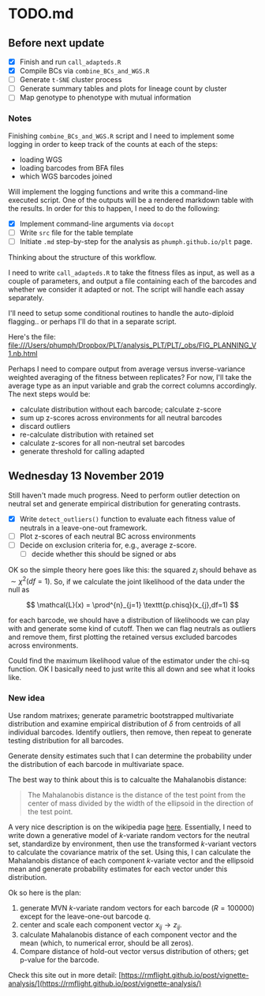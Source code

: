 # TODO.md

## Before next update

- [x] Finish and run `call_adapteds.R`
- [x] Compile BCs via `combine_BCs_and_WGS.R`
- [ ] Generate `t-SNE` cluster process
- [ ] Generate summary tables and plots for lineage count by cluster
- [ ] Map genotype to phenotype with mutual information

### Notes

Finishing `combine_BCs_and_WGS.R` script and I need to implement some logging in order to keep track of the counts at each of the steps:

* loading WGS
* loading barcodes from BFA files
* which WGS barcodes joined

Will implement the logging functions and write this a command-line executed script. One of the outputs will be a rendered markdown table with the results. In order for this to happen, I need to do the following:

- [x] Implement command-line arguments via `docopt`
- [ ] Write `src` file for the table template
- [ ] Initiate `.md` step-by-step for the analysis as `phumph.github.io/plt` page.

Thinking about the structure of this workflow.

I need to write `call_adapteds.R` to take the fitness files as input, as well as a couple of parameters, and output a file containing each of the barcodes and whether we consider it adapted or not. The script will handle each assay separately.

I'll need to setup some conditional routines to handle the auto-diploid flagging.. or perhaps I'll do that in a separate script.

Here's the file: [file:///Users/phumph/Dropbox/PLT/analysis_PLT/PLT/_obs/FIG_PLANNING_V1.nb.html](file:///Users/phumph/Dropbox/PLT/analysis_PLT/PLT/_obs/FIG_PLANNING_V1.nb.html)

Perhaps I need to compare output from average versus inverse-variance weighted averaging of the fitness between replicates? For now, I'll take the average type as an input variable and grab the correct columns accordingly. The next steps would be:

* calculate distribution without each barcode; calculate z-score
* sum up z-scores across environments for all neutral barcodes
* discard outliers
* re-calculate distribution with retained set
* calculate z-scores for all non-neutral set barcodes
* generate threshold for calling adapted

## Wednesday 13 November 2019

Still haven't made much progress. Need to perform outlier detection on neutral set and generate empirical distribution for generating contrasts.

- [x] Write `detect_outliers()` function to evaluate each fitness value of neutrals in a leave-one-out framework.
- [ ] Plot z-scores of each neutral BC across environments
- [ ] Decide on exclusion criteria for, e.g., average z-score.
  - [ ] decide whether this should be signed or abs

OK so the simple theory here goes like this: the squared $z_i$ should behave as $\sim \chi^2(df = 1)$. So, if we calculate the joint likelihood of the data under the null as

$$
\mathcal{L}(x) = \prod^{n}_{j=1} \texttt{p.chisq}(x_{j},df=1)
$$

for each barcode, we should have a distribution of likelihoods we can play with and generate some kind of cutoff. Then we can flag neutrals as outliers and remove them, first plotting the retained versus excluded barcodes across environments.

Could find the maximum likelihood value of the estimator under the chi-sq function. OK I basically need to just write this all down and see what it looks like.

### New idea

Use random matrixes; generate parametric bootstrapped multivariate distribution and examine empirical distribution of $\delta$ from centroids of all individual barcodes. Identify outliers, then remove, then repeat to generate testing distribution for all barcodes.

Generate density estimates such that I can determine the probability under the distribution of each barcode in multivariate space.

The best way to think about this is to calcualte the Mahalanobis distance:
> The Mahalanobis distance is the distance of the test point from the center of mass divided by the width of the ellipsoid in the direction of the test point.

A very nice description is on the wikipedia page [here](https://en.wikipedia.org/wiki/Mahalanobis_distance). Essentially, I need to write down a generative model of $k$-variate random vectors for the neutral set, standardize by environment, then use the transformed $k$-variant vectors to calculate the covariance matrix of the set. Using this, I can calculate the Mahalanobis distance of each component $k$-variate vector and the ellipsoid mean and generate probability estimates for each vector under this distribution.

Ok so here is the plan:

1. generate MVN $k$-variate random vectors for each barcode ($R=100000$) except for the leave-one-out barcode $q$.
2. center and scale each component vector $x_{ij} \rightarrow z_{ij}$.
3. calculate Mahalanobis distance of each component vector and the mean (which, to numerical error, should be all zeros).
4. Compare distance of hold-out vector versus distribution of others; get p-value for the barcode.

Check this site out in more detail: [https://rmflight.github.io/post/vignette-analysis/](https://rmflight.github.io/post/vignette-analysis/)
